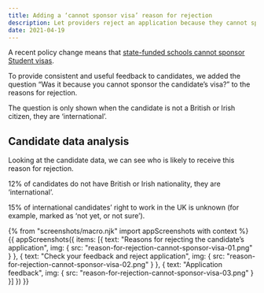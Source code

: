 ```yaml
---
title: Adding a ‘cannot sponsor visa’ reason for rejection
description: Let providers reject an application because they cannot sponsor a candidate’s visa
date: 2021-04-19
---
```


A recent policy change means that [state-funded schools cannot sponsor Student visas](https://www.gov.uk/guidance/recruit-trainee-teachers-from-overseas-accredited-itt-providers#recruit-by-becoming-a-visa-sponsor).

To provide consistent and useful feedback to candidates, we added the question “Was it because you cannot sponsor the candidate’s visa?” to the reasons for rejection.

The question is only shown when the candidate is not a British or Irish citizen, they are ‘international’.

## Candidate data analysis

Looking at the candidate data, we can see who is likely to receive this reason for rejection.

12% of candidates do not have British or Irish nationality, they are ‘international’.

15% of international candidates’ right to work in the UK is unknown (for example, marked as ‘not yet, or not sure’).

{% from "screenshots/macro.njk" import appScreenshots with context %}
{{ appScreenshots({
  items: [{
    text: "Reasons for rejecting the candidate’s application",
    img: {
      src: "reason-for-rejection-cannot-sponsor-visa-01.png"
    }
  }, {
    text: "Check your feedback and reject application",
    img: {
      src: "reason-for-rejection-cannot-sponsor-visa-02.png"
    }
  }, {
    text: "Application feedback",
    img: {
      src: "reason-for-rejection-cannot-sponsor-visa-03.png"
    }
  }]
}) }}

